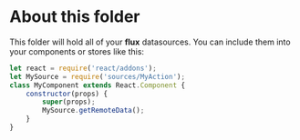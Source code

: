 # About this folder
This folder will hold all of your **flux** datasources.
You can include them into your components or stores like this:

```javascript
let react = require('react/addons');
let MySource = require('sources/MyAction');
class MyComponent extends React.Component {
    constructor(props) {
        super(props);
        MySource.getRemoteData();
    }
}
```
